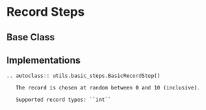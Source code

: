 # Record Steps

## Base Class

## Implementations

```{eval-rst}
.. autoclass:: utils.basic_steps.BasicRecordStep()

   The record is chosen at random between 0 and 10 (inclusive).

   Supported record types: ``int``
```